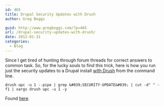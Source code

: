 ```yaml
---
id: 465
title: Drupal Security Updates with Drush
author: Greg Boggs

guid: http://www.gregboggs.com/?p=465
url: /drupal-security-updates-with-drush/
date: 2012-01-31
categories:
  - Blog
---
```

Since I get tired of hunting through forum threads for correct answers to common task. So, for the lucky souls to find this trick, here is how you run just the security updates to a Drupal install [with Drush][1] from the command line.

`drush upc -u 1 --pipe | grep &#039;SECURITY-UPDATE&#039; | cut -d" " -f1 | xargs drush upc -u 1 -y`

Found [here][2].

 [1]: http://drupal.org/project/drush
 [2]: http://drupal.org/node/823146